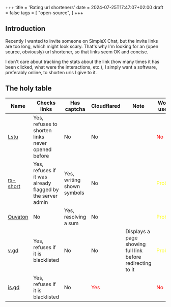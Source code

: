 +++
title = 'Rating url shorteners'
date = 2024-07-25T17:47:07+02:00
draft = false
tags = [
  "open-source",
]
+++

## Introduction

Recently I wanted to invite someone on SimpleX Chat, but the invite links are
too long, which might look scary. That's why I'm looking for an (open source,
obviously) url shortener, so that links seem OK and concise.

I don't care about tracking the stats about the link (how many times it has
been clicked, what were the interactions, etc.), I simply want a software,
preferably online, to shorten urls I give to it.

## The holy table

| Name       | Checks links                                               | Has captcha                | Cloudflared | Note                                                       | Would I use it ? |
|------------|------------------------------------------------------------|----------------------------|-------------|------------------------------------------------------------|------------------|
| [Lstu]     | Yes, refuses to shorten links never opened before          | No                         | No          |                                                            | <span style="color:red">No</span>               |
| [rs-short] | Yes, refuses if it was already flagged by the server admin | Yes, writing shown symbols | No          |                                                            | <span style="color:yellow">Probably</span>         |
| [Ouvaton]  | No                                                         | Yes, resolving a sum       | No          |                                                            | <span style="color:yellow">Probably</span>         |
| [v.gd]     | Yes, refuses if it is blacklisted                          | No                         | No          | Displays a page showing full link before redirecting to it | <span style="color:yellow">Probably</span>         |
| [is.gd]    | Yes, refuses if it is blacklisted                          | No                         | <span style="color:red">Yes</span>         |                                                            | <span style="color:red">No</span>               |

[Lstu]: https://lstu.fr/
[rs-short]: https://s.42l.fr/
[ouvaton]: https://ouvaton.link/
[v.gd]: https://v.gd/
[is.gd]: https://is.gd/
